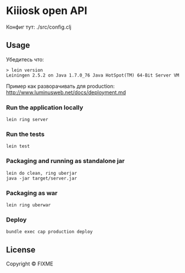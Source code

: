 # Kiiiosk open API

Конфиг тут: ./src/config.clj

## Usage

Убедитесь что:

```
> lein version
Leiningen 2.5.2 on Java 1.7.0_76 Java HotSpot(TM) 64-Bit Server VM
```

Пример как разворачивать для production: http://www.luminusweb.net/docs/deployment.md

### Run the application locally

`lein ring server`

### Run the tests

`lein test`

### Packaging and running as standalone jar

```
lein do clean, ring uberjar
java -jar target/server.jar
```

### Packaging as war

`lein ring uberwar`

### Deploy
`bundle exec cap production deploy `

## License

Copyright ©  FIXME
